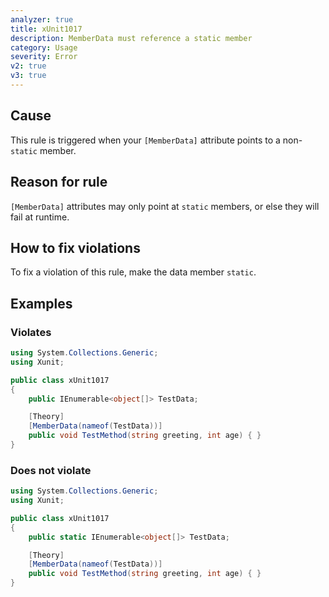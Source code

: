 ```yaml
---
analyzer: true
title: xUnit1017
description: MemberData must reference a static member
category: Usage
severity: Error
v2: true
v3: true
---
```


## Cause

This rule is triggered when your `[MemberData]` attribute points to a non-`static` member.

## Reason for rule

`[MemberData]` attributes may only point at `static` members, or else they will fail at runtime.

## How to fix violations

To fix a violation of this rule, make the data member `static`.

## Examples

### Violates

```csharp
using System.Collections.Generic;
using Xunit;

public class xUnit1017
{
    public IEnumerable<object[]> TestData;

    [Theory]
    [MemberData(nameof(TestData))]
    public void TestMethod(string greeting, int age) { }
}
```

### Does not violate

```csharp
using System.Collections.Generic;
using Xunit;

public class xUnit1017
{
    public static IEnumerable<object[]> TestData;

    [Theory]
    [MemberData(nameof(TestData))]
    public void TestMethod(string greeting, int age) { }
}
```
